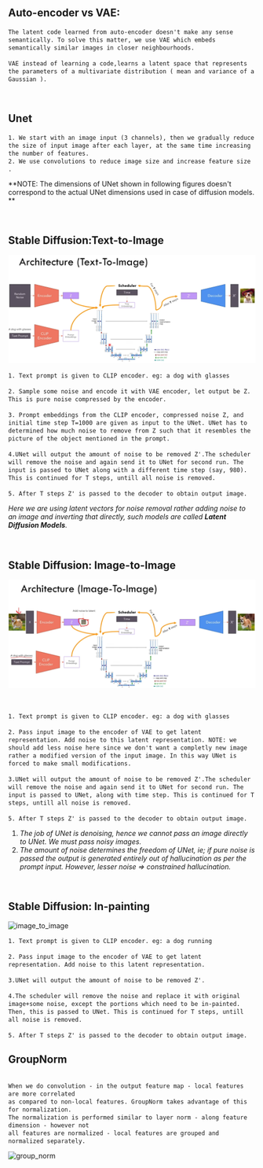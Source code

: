 ## Auto-encoder vs VAE:

```
The latent code learned from auto-encoder doesn't make any sense semantically. To solve this matter, we use VAE which embeds semantically similar images in closer neighbourhoods. 

VAE instead of learning a code,learns a latent space that represents the parameters of a multivariate distribution ( mean and variance of a Gaussian ).
```

<br>

##  Unet

```
1. We start with an image input (3 channels), then we gradually reduce the size of input image after each layer, at the same time increasing the number of features.
2. We use convolutions to reduce image size and increase feature size .
```

**NOTE: The dimensions of UNet shown in following figures doesn't correspond to the actual UNet dimensions used in case of diffusion models. **

<br>

## Stable Diffusion:Text-to-Image



![text_to_image](images/t2i.png)

```
1. Text prompt is given to CLIP encoder. eg: a dog with glasses

2. Sample some noise and encode it with VAE encoder, let output be Z. This is pure noise compressed by the encoder.

3. Prompt embeddings from the CLIP encoder, compressed noise Z, and initial time step T=1000 are given as input to the UNet. UNet has to determined how much noise to remove from Z such that it resembles the picture of the object mentioned in the prompt.

4.UNet will output the amount of noise to be removed Z'.The scheduler will remove the noise and again send it to UNet for second run. The input is passed to UNet along with a different time step (say, 980). This is continued for T steps, untill all noise is removed.

5. After T steps Z' is passed to the decoder to obtain output image.
```

*Here we are using latent vectors for noise removal rather adding noise to an image and inverting that directly, such models are called **Latent Diffusion Models**.*

<br>

## Stable Diffusion: Image-to-Image

![image_to_image](images/i2i.png)

<br>

```
1. Text prompt is given to CLIP encoder. eg: a dog with glasses

2. Pass input image to the encoder of VAE to get latent representation. Add noise to this latent representation. NOTE: we should add less noise here since we don't want a completly new image rather a modified version of the input image. In this way UNet is forced to make small modifications.

3.UNet will output the amount of noise to be removed Z'.The scheduler will remove the noise and again send it to UNet for second run. The input is passed to UNet, along with time step. This is continued for T steps, untill all noise is removed.

5. After T steps Z' is passed to the decoder to obtain output image.
```

1. *The job of UNet is denoising, hence we cannot pass an image directly to UNet. We must pass noisy images.*
2.  *The amount of noise determines the freedom of UNet, ie; if pure noise is passed the output is generated entirely out of hallucination as per the prompt input. However, lesser noise => constrained hallucination.*

<br>

## Stable Diffusion: In-painting

![image_to_image](inpaint.png)

```
1. Text prompt is given to CLIP encoder. eg: a dog running

2. Pass input image to the encoder of VAE to get latent representation. Add noise to this latent representation. 

3.UNet will output the amount of noise to be removed Z'.

4.The scheduler will remove the noise and replace it with original image+some noise, except the portions which need to be in-painted. Then, this is passed to UNet. This is continued for T steps, untill all noise is removed.

5. After T steps Z' is passed to the decoder to obtain output image.
```

## GroupNorm

```

When we do convolution - in the output feature map - local features are more correlated
as compared to non-local features. GroupNorm takes advantage of this for normalization.
The normalization is performed similar to layer norm - along feature dimension - however not
all features are normalized - local features are grouped and normalized separately.
```

![group_norm](/media/rahul/All_files/Workspace/Collection_for_ml_Notes/Coursera/stable_diffusion/images/group_norm.png)
